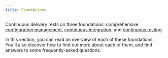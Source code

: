 ```yaml
---
title: Foundations
---
```


Continuous delivery rests on three foundations: comprehensive [configuration management](/foundations/configuration-management), [continuous integration](/foundations/continuous-integration), and [continuous testing](/foundations/test-automation).

In this section, you can read an overview of each of these foundations. You'll also discover how to find out more about each of them, and find answers to some frequently-asked questions.
